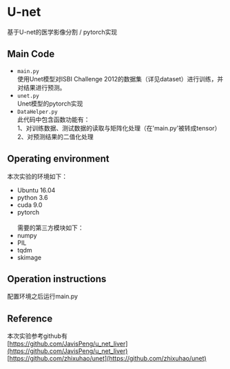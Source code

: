 # U-net
基于U-net的医学影像分割 / pytorch实现
## Main Code
 * `main.py`<br>
   使用Unet模型对ISBI Challenge 2012的数据集（详见dataset）进行训练，并对结果进行预测。
 * `unet.py`<br>
    Unet模型的pytorch实现
 * `DataHelper.py`<br>
   此代码中包含函数功能有：<br>
   1、对训练数据、测试数据的读取与矩阵化处理（在'main.py'被转成tensor）<br>
   2、对预测结果的二值化处理
 
## Operating environment
   本次实验的环境如下：<br>
 * Ubuntu 16.04<br>
 * python 3.6<br>
 * cuda 9.0<br>
 * pytorch<br><br>
   需要的第三方模块如下：<br>
 * numpy<br>
 * PIL<br>
 * tqdm<br>
 * skimage
 
## Operation instructions
   配置环境之后运行main.py

## Reference
   本次实验参考github有<br>
   [https://github.com/JavisPeng/u_net_liver](https://github.com/JavisPeng/u_net_liver)<br>
   [https://github.com/zhixuhao/unet](https://github.com/zhixuhao/unet)<br>
